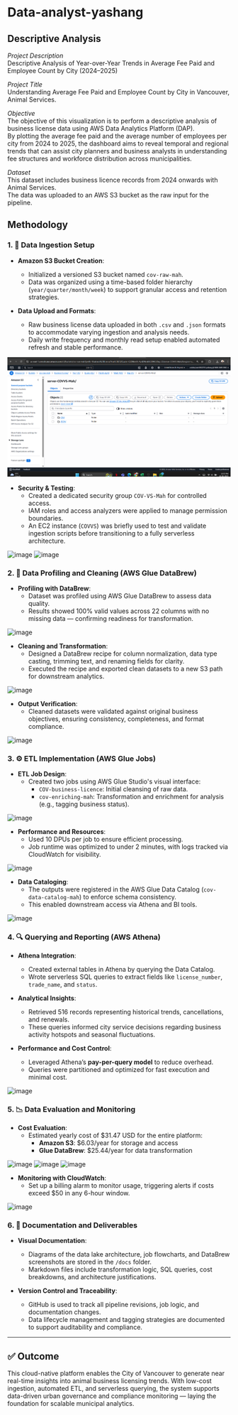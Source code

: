 # Data-analyst-yashang

## Descriptive Analysis

*Project Description*  
Descriptive Analysis of Year-over-Year Trends in Average Fee Paid and Employee Count by City (2024–2025)

*Project Title*  
Understanding Average Fee Paid and Employee Count by City in Vancouver, Animal Services.

*Objective*  
The objective of this visualization is to perform a descriptive analysis of business license data using AWS Data Analytics Platform (DAP).  
By plotting the average fee paid and the average number of employees per city from 2024 to 2025, the dashboard aims to reveal temporal and regional trends that can assist city planners and business analysts in understanding fee structures and workforce distribution across municipalities.

*Dataset*  
This dataset includes business licence records from 2024 onwards with Animal Services.  
The data was uploaded to an AWS S3 bucket as the raw input for the pipeline.

## Methodology

### 1. 🔁 Data Ingestion Setup

- **Amazon S3 Bucket Creation**: 
  - Initialized a versioned S3 bucket named `cov-raw-mah`.
  - Data was organized using a time-based folder hierarchy (`year/quarter/month/week`) to support granular access and retention strategies.
  
- **Data Upload and Formats**:
  - Raw business license data uploaded in both `.csv` and `.json` formats to accommodate varying ingestion and analysis needs.
  - Daily write frequency and monthly read setup enabled automated refresh and stable performance.

![S3 Bucket Screenshot](https://raw.githubusercontent.com/yashangs0510/Data-analyst-yashang/main/images/1.png)

- **Security & Testing**:
  - Created a dedicated security group `COV-VS-Mah` for controlled access.
  - IAM roles and access analyzers were applied to manage permission boundaries.
  - An EC2 instance (`COVVS`) was briefly used to test and validate ingestion scripts before transitioning to a fully serverless architecture.

![image](https://raw.githubusercontent.com/yashangs0510/Data-analyst-yashang/blob/d1cffa871c4bfa5d9dd03499dfb751435b02c564/images/2.png)
![image](https://raw.githubusercontent.com/yashangs0510/Data-analyst-yashang/blob/9d7925d02ff80a429046a14eeb26bdaea1492d7b/images/ec2.png)
### 2. 🧹 Data Profiling and Cleaning (AWS Glue DataBrew)

- **Profiling with DataBrew**:
  - Dataset was profiled using AWS Glue DataBrew to assess data quality.
  - Results showed 100% valid values across 22 columns with no missing data — confirming readiness for transformation.

![image](https://raw.githubusercontent.com/yashangs0510/Data-analyst-yashang/blob/d1cffa871c4bfa5d9dd03499dfb751435b02c564/images/3.png)

- **Cleaning and Transformation**:
  - Designed a DataBrew recipe for column normalization, data type casting, trimming text, and renaming fields for clarity.
  - Executed the recipe and exported clean datasets to a new S3 path for downstream analytics.

![image](https://raw.githubusercontent.com/yashangs0510/Data-analyst-yashang/blob/d1cffa871c4bfa5d9dd03499dfb751435b02c564/images/4.png)

- **Output Verification**:
  - Cleaned datasets were validated against original business objectives, ensuring consistency, completeness, and format compliance.

![image](https://raw.githubusercontent.com/yashangs0510/Data-analyst-yashang/blob/d1cffa871c4bfa5d9dd03499dfb751435b02c564/images/5.png)

### 3. ⚙️ ETL Implementation (AWS Glue Jobs)

- **ETL Job Design**:
  - Created two jobs using AWS Glue Studio's visual interface:
    - `COV-business-licence`: Initial cleansing of raw data.
    - `cov-enriching-mah`: Transformation and enrichment for analysis (e.g., tagging business status).
  
![image](https://raw.githubusercontent.com/yashangs0510/Data-analyst-yashang/blob/9d7925d02ff80a429046a14eeb26bdaea1492d7b/images/6.png)

- **Performance and Resources**:
  - Used 10 DPUs per job to ensure efficient processing.
  - Job runtime was optimized to under 2 minutes, with logs tracked via CloudWatch for visibility.

![image](https://raw.githubusercontent.com/yashangs0510/Data-analyst-yashang/blob/9d7925d02ff80a429046a14eeb26bdaea1492d7b/images/7.png)

- **Data Cataloging**:
  - The outputs were registered in the AWS Glue Data Catalog (`cov-data-catalog-mah`) to enforce schema consistency.
  - This enabled downstream access via Athena and BI tools.

![image](https://raw.githubusercontent.com/yashangs0510/Data-analyst-yashang/blob/252c4a55023b6c860fe7417a5201d800f5c6dba8/images/Screenshot%202025-06-22%20131806.png)

### 4. 🔍 Querying and Reporting (AWS Athena)

- **Athena Integration**:
  - Created external tables in Athena by querying the Data Catalog.
  - Wrote serverless SQL queries to extract fields like `license_number`, `trade_name`, and `status`.

- **Analytical Insights**:
  - Retrieved 516 records representing historical trends, cancellations, and renewals.
  - These queries informed city service decisions regarding business activity hotspots and seasonal fluctuations.

- **Performance and Cost Control**:
  - Leveraged Athena’s **pay-per-query model** to reduce overhead.
  - Queries were partitioned and optimized for fast execution and minimal cost.

![image](https://raw.githubusercontent.com/yashangs0510/Data-analyst-yashang/blob/252c4a55023b6c860fe7417a5201d800f5c6dba8/images/8.png)

### 5. 📉 Data Evaluation and Monitoring

- **Cost Evaluation**:
  - Estimated yearly cost of $31.47 USD for the entire platform:
    - **Amazon S3**: $6.03/year for storage and access
    - **Glue DataBrew**: $25.44/year for data transformation
  
![image](https://raw.githubusercontent.com/yashangs0510/Data-analyst-yashang/blob/252c4a55023b6c860fe7417a5201d800f5c6dba8/images/9.png)
![image](https://raw.githubusercontent.com/yashangs0510/Data-analyst-yashang/blob/252c4a55023b6c860fe7417a5201d800f5c6dba8/images/10.png)
![image](https://raw.githubusercontent.com/yashangs0510/Data-analyst-yashang/blob/252c4a55023b6c860fe7417a5201d800f5c6dba8/images/11.png)


- **Monitoring with CloudWatch**:
  - Set up a billing alarm to monitor usage, triggering alerts if costs exceed $50 in any 6-hour window.

![image](https://raw.githubusercontent.com/yashangs0510/Data-analyst-yashang/blob/c14d05d4ac6ab59fc96f83059b95ca91ee6e64f5/images/12.png)

### 6. 📁 Documentation and Deliverables

- **Visual Documentation**:
  - Diagrams of the data lake architecture, job flowcharts, and DataBrew screenshots are stored in the `/docs` folder.
  - Markdown files include transformation logic, SQL queries, cost breakdowns, and architecture justifications.

- **Version Control and Traceability**:
  - GitHub is used to track all pipeline revisions, job logic, and documentation changes.
  - Data lifecycle management and tagging strategies are documented to support auditability and compliance.

---

## ✅ Outcome

This cloud-native platform enables the City of Vancouver to generate near real-time insights into animal business licensing trends. With low-cost ingestion, automated ETL, and serverless querying, the system supports data-driven urban governance and compliance monitoring — laying the foundation for scalable municipal analytics.
